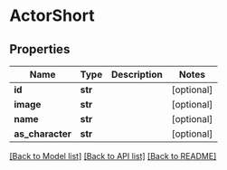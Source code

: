 # ActorShort

## Properties
Name | Type | Description | Notes
------------ | ------------- | ------------- | -------------
**id** | **str** |  | [optional] 
**image** | **str** |  | [optional] 
**name** | **str** |  | [optional] 
**as_character** | **str** |  | [optional] 

[[Back to Model list]](../README.md#documentation-for-models) [[Back to API list]](../README.md#documentation-for-api-endpoints) [[Back to README]](../README.md)

